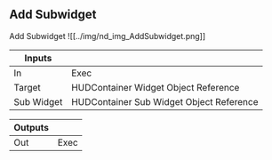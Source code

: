 ## Add Subwidget
Add Subwidget
![[../img/nd_img_AddSubwidget.png]]

|Inputs||
|--|--|
| In | Exec |
| Target | HUDContainer Widget Object Reference |
| Sub Widget | HUDContainer Sub Widget Object Reference |

|Outputs||
|--|--|
| Out | Exec |
